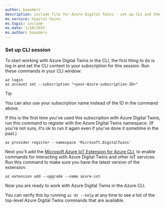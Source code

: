 ```yaml
---
author: baanders
description: include file for Azure Digital Twins - set up CLI and the IoT extension
ms.service: digital-twins
ms.topic: include
ms.date: 1/18/2022
ms.author: baanders
---
```


### Set up CLI session

To start working with Azure Digital Twins in the CLI, the first thing to do is log in and set the CLI context to your subscription for this session. Run these commands in your CLI window:

```azurecli-interactive
az login
az account set --subscription "<your-Azure-subscription-ID>"
```

> [!TIP]
> You can also use your subscription name instead of the ID in the command above. 

If this is the first time you've used this subscription with Azure Digital Twins, run this command to register with the Azure Digital Twins namespace. (If you're not sure, it's ok to run it again even if you've done it sometime in the past.)

```azurecli-interactive
az provider register --namespace 'Microsoft.DigitalTwins'
```

Next you'll add the [Microsoft Azure IoT Extension for Azure CLI](/cli/azure/service-page/azure%20iot?view=azure-cli-latest&preserve-view=true), to enable commands for interacting with Azure Digital Twins and other IoT services. Run this command to make sure you have the latest version of the extension:

```azurecli-interactive
az extension add --upgrade --name azure-iot
```

Now you are ready to work with Azure Digital Twins in the Azure CLI.

You can verify this by running `az dt --help` at any time to see a list of the top-level Azure Digital Twins commands that are available.